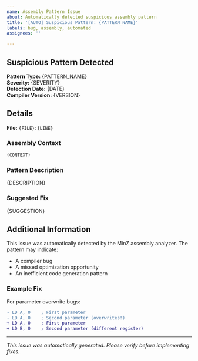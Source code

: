 ```yaml
---
name: Assembly Pattern Issue
about: Automatically detected suspicious assembly pattern
title: '[AUTO] Suspicious Pattern: {PATTERN_NAME}'
labels: bug, assembly, automated
assignees: ''

---
```


## Suspicious Pattern Detected

**Pattern Type:** {PATTERN_NAME}  
**Severity:** {SEVERITY}  
**Detection Date:** {DATE}  
**Compiler Version:** {VERSION}

## Details

**File:** `{FILE}:{LINE}`

### Assembly Context
```asm
{CONTEXT}
```

### Pattern Description
{DESCRIPTION}

### Suggested Fix
{SUGGESTION}

## Additional Information

This issue was automatically detected by the MinZ assembly analyzer. The pattern may indicate:
- A compiler bug
- A missed optimization opportunity  
- An inefficient code generation pattern

### Example Fix

For parameter overwrite bugs:
```diff
- LD A, 0    ; First parameter
- LD A, 0    ; Second parameter (overwrites!)
+ LD A, 0    ; First parameter  
+ LD B, 0    ; Second parameter (different register)
```

---
*This issue was automatically generated. Please verify before implementing fixes.*